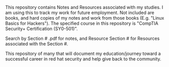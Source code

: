 

This repository contains Notes and Resources associated with my studies. I am using this to track my work for future employment. Not included are books, and hard copies of my notes and work from those books (E.g. "Linux Basics for Hackers"). The specified course in this repository is "CompTIA Security+ Certification (SY0-501)".

Search by Section # .pdf for notes, and Resource Section # for Resources associated with the Section #.

This repository of many that will document my education/journey toward a successful career in red hat security and help give back to the community.
